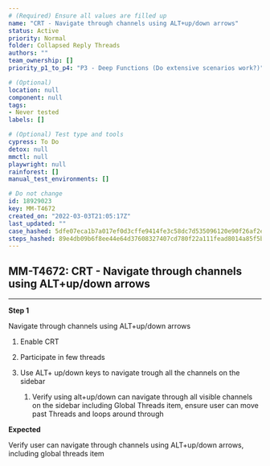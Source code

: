 ```yaml
---
# (Required) Ensure all values are filled up
name: "CRT - Navigate through channels using ALT+up/down arrows"
status: Active
priority: Normal
folder: Collapsed Reply Threads
authors: ""
team_ownership: []
priority_p1_to_p4: "P3 - Deep Functions (Do extensive scenarios work?)"

# (Optional)
location: null
component: null
tags: 
- Never tested
labels: []

# (Optional) Test type and tools
cypress: To Do
detox: null
mmctl: null
playwright: null
rainforest: []
manual_test_environments: []

# Do not change
id: 18929023
key: MM-T4672
created_on: "2022-03-03T21:05:17Z"
last_updated: ""
case_hashed: 5dfe07eca1b7a017ef0d3cffe9414fe3c58dc7d535096120e90f26af2e0c39c0c94b5d9912e6ae262ee8b5b2bf50c8e6
steps_hashed: 89e4db09b6f8ee44e64d37608327407cd780f22a111fead8014a85f5bde651942d7445a38e363442392da9c2c5b33808
---
```


<!-- (Auto-generated) Based on frontmatter's "key" and "name" -->

## MM-T4672: CRT - Navigate through channels using ALT+up/down arrows

---

**Step 1**

Navigate through channels using ALT+up/down arrows

1. Enable CRT 

2. Participate in few threads

3. Use ALT+ up/down keys to navigate trough all the channels on the sidebar

   1. Verify using alt+up/down can navigate through all visible channels on the sidebar including Global Threads item, ensure user can move past Threads and loops around through

**Expected**

Verify user can navigate through channels using ALT+up/down arrows, including global threads item
